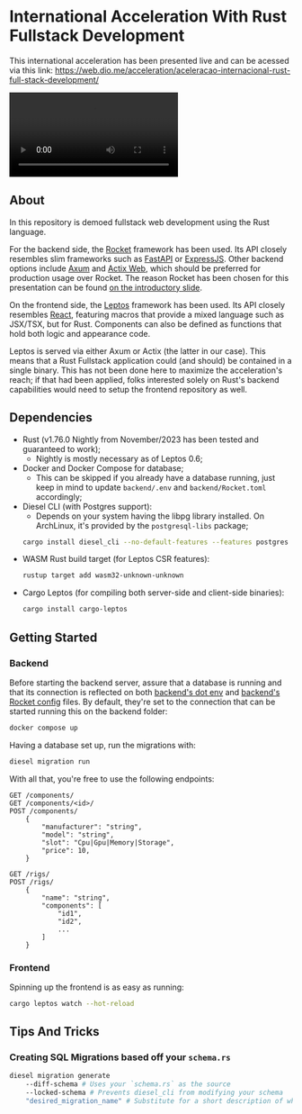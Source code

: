 # International Acceleration With Rust Fullstack Development

This international acceleration has been presented live and can be acessed via this link: https://web.dio.me/acceleration/aceleracao-internacional-rust-full-stack-development/

![Demo video of the project's frontend](./readme/demo.mp4)

## About

In this repository is demoed fullstack web development using the Rust language.

For the backend side, the [Rocket](https://rocket.rs/) framework has been used. Its API closely resembles slim frameworks such as [FastAPI](https://fastapi.tiangolo.com/) or [ExpressJS](https://expressjs.com/). Other backend options include [Axum](https://github.com/tokio-rs/axum/) and [Actix Web](https://actix.rs/), which should be preferred for production usage over Rocket. The reason Rocket has been chosen for this presentation can be found [on the introductory slide](./slides/main.pdf).

On the frontend side, the [Leptos](https://leptos.dev/) framework has been used. Its API closely resembles [React](https://react.dev/), featuring macros that provide a mixed language such as JSX/TSX, but for Rust. Components can also be defined as functions that hold both logic and appearance code.

Leptos is served via either Axum or Actix (the latter in our case). This means that a Rust Fullstack application could (and should) be contained in a single binary. This has not been done here to maximize the acceleration's reach; if that had been applied, folks interested solely on Rust's backend capabilities would need to setup the frontend repository as well.  

## Dependencies

- Rust (v1.76.0 Nightly from November/2023 has been tested and guaranteed to work);
    - Nightly is mostly necessary as of Leptos 0.6;
- Docker and Docker Compose for database;
    - This can be skipped if you already have a database running, just keep in mind to update `backend/.env` and `backend/Rocket.toml` accordingly;
- Diesel CLI (with Postgres support):
    - Depends on your system having the libpg library installed. On ArchLinux, it's provided by the `postgresql-libs` package;
    ```sh
    cargo install diesel_cli --no-default-features --features postgres
    ```
- WASM Rust build target (for Leptos CSR features):
    ```sh
    rustup target add wasm32-unknown-unknown 
    ```
- Cargo Leptos (for compiling both server-side and client-side binaries):
    ```sh
    cargo install cargo-leptos 
    ```

## Getting Started

### Backend

Before starting the backend server, assure that a database is running and that its connection is reflected on both [backend's dot env](backend/.env) and [backend's Rocket config](backend/Rocket.toml) files. By default, they're set to the connection that can be started running this on the backend folder:

```sh
docker compose up
```

Having a database set up, run the migrations with:

```sh
diesel migration run
```

With all that, you're free to use the following endpoints:

```http
GET /components/
GET /components/<id>/
POST /components/
    {
        "manufacturer": "string",
        "model": "string",
        "slot": "Cpu|Gpu|Memory|Storage",
        "price": 10,
    }

GET /rigs/
POST /rigs/
    {
        "name": "string",
        "components": [
            "id1",
            "id2",
            ...
        ]
    }
```

### Frontend

Spinning up the frontend is as easy as running:

```sh
cargo leptos watch --hot-reload
```

## Tips And Tricks

### Creating SQL Migrations based off your `schema.rs`

```sh
diesel migration generate
    --diff-schema # Uses your `schema.rs` as the source
    --locked-schema # Prevents diesel_cli from modifying your schema
    "desired_migration_name" # Substitute for a short description of what your migration does 
```


